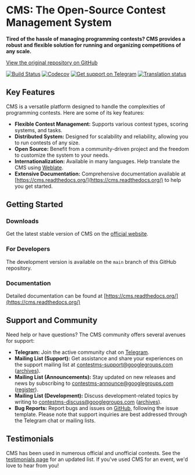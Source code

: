# CMS: The Open-Source Contest Management System

**Tired of the hassle of managing programming contests? CMS provides a robust and flexible solution for running and organizing competitions of any scale.**

[View the original repository on GitHub](https://github.com/cms-dev/cms)

[![Build Status](https://github.com/cms-dev/cms/actions/workflows/main.yml/badge.svg)](https://github.com/cms-dev/cms/actions)
[![Codecov](https://codecov.io/gh/cms-dev/cms/branch/main/graph/badge.svg)](https://codecov.io/gh/cms-dev/cms)
[![Get support on Telegram](https://img.shields.io/badge/Questions%3F-Join%20the%20Telegram%20group!-%2326A5E4?style=flat&logo=telegram)](https://t.me/contestms)
[![Translation status](https://hosted.weblate.org/widget/cms/svg-badge.svg)](https://hosted.weblate.org/engage/cms/)

## Key Features

CMS is a versatile platform designed to handle the complexities of programming contests. Here are some of its key features:

*   **Flexible Contest Management:**  Supports various contest types, scoring systems, and tasks.
*   **Distributed System:** Designed for scalability and reliability, allowing you to run contests of any size.
*   **Open Source:**  Benefit from a community-driven project and the freedom to customize the system to your needs.
*   **Internationalization:** Available in many languages. Help translate the CMS using [Weblate](https://hosted.weblate.org/engage/cms/).
*   **Extensive Documentation:** Comprehensive documentation available at [https://cms.readthedocs.org/](https://cms.readthedocs.org/) to help you get started.

## Getting Started

### Downloads
Get the latest stable version of CMS on the [official website](http://cms-dev.github.io/).

### For Developers
The development version is available on the `main` branch of this GitHub repository.

### Documentation
Detailed documentation can be found at [https://cms.readthedocs.org/](https://cms.readthedocs.org/)

## Support and Community

Need help or have questions?  The CMS community offers several avenues for support:

*   **Telegram:** Join the active community chat on [Telegram](https://t.me/contestms).
*   **Mailing List (Support):**  Get assistance and share your experiences on the support mailing list at <contestms-support@googlegroups.com> ([archives](https://groups.google.com/forum/#!forum/contestms-support)).
*   **Mailing List (Announcements):**  Stay updated on new releases and news by subscribing to <contestms-announce@googlegroups.com> ([register](https://groups.google.com/forum/#!forum/contestms-announce)).
*   **Mailing List (Development):** Discuss development-related topics by writing to <contestms-discuss@googlegroups.com> ([archives](https://groups.google.com/forum/#!forum/contestms-discuss)).
*   **Bug Reports:**  Report bugs and issues on [GitHub](https://github.com/cms-dev/cms/issues), following the issue template.  Please note that support inquiries are best addressed through the Telegram chat or mailing lists.

## Testimonials

CMS has been used in numerous official and unofficial contests. See the [testimonials page](http://cms-dev.github.io/testimonials.html) for an updated list.  If you've used CMS for an event, we'd love to hear from you!